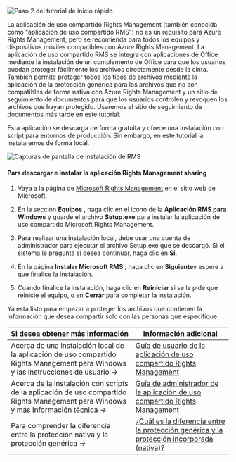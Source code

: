![Paso 2 del tutorial de inicio rápido](../media/AzRMS_QuickStartSteps2.PNG)

La aplicación de uso compartido Rights Management (también conocida como “aplicación de uso compartido RMS”) no es un requisito para Azure Rights Management, pero se recomienda para todos los equipos y dispositivos móviles compatibles con Azure Rights Management. La aplicación de uso compartido RMS se integra con aplicaciones de Office mediante la instalación de un complemento de Office para que los usuarios puedan proteger fácilmente los archivos directamente desde la cinta. También permite proteger todos los tipos de archivos mediante la aplicación de la protección genérica para los archivos que no son compatibles de forma nativa con Azure Rights Management y un sitio de seguimiento de documentos para que los usuarios controlen y revoquen los archivos que hayan protegido. Usaremos el sitio de seguimiento de documentos más tarde en este tutorial.

Esta aplicación se descarga de forma gratuita y ofrece una instalación con script para entornos de producción. Sin embargo, en este tutorial la instalaremos de forma local.

![Capturas de pantalla de instalación de RMS](../media/AzRMS_Tutorial_2_Screenshots.png)

#### Para descargar e instalar la aplicación Rights Management sharing

1.  Vaya a la página de [Microsoft Rights Management](http://go.microsoft.com/fwlink/?LinkId=303970) en el sitio web de Microsoft.

2.  En la sección **Equipos** , haga clic en el icono de la **Aplicación RMS para Windows** y guarde el archivo **Setup.exe** para instalar la aplicación de uso compartido Microsoft Rights Management.

3.  Para realizar una instalación local, debe usar una cuenta de administrador para ejecutar el archivo Setup.exe que se descargó. Si el sistema le pregunta si desea continuar, haga clic en **Sí**.

4.  En la página **Instalar Microsoft RMS** , haga clic en **Siguiente**y espere a que finalice la instalación.

5.  Cuando finalice la instalación, haga clic en **Reiniciar** si se le pide que reinicie el equipo, o en  **Cerrar** para completar la instalación.

Ya está listo para empezar a proteger los archivos que contienen la información que desea compartir solo con las personas que especifique.

|Si desea obtener más información|Información adicional|
|--------------------------------|--------------------------|
|Acerca de una instalación local de la aplicación de uso compartido Rights Management para Windows y las instrucciones de usuario   →|[Guía de usuario de la aplicación de uso compartido Rights Management](../rms-client/sharing-app-user-guide.md)|
|Acerca de la instalación con scripts de la aplicación de uso compartido Rights Management para Windows y más información técnica   →|[Guía de administrador de la aplicación de uso compartido Rights Management](../rms-client/sharing-app-admin-guide.md)|
|Para comprender la diferencia entre la protección nativa y la protección genérica   →|[¿Cuál es la diferencia entre la protección genérica y la protección incorporada (nativa)?](../rms-client/sharing-app-dialog-box.md)|


<!--HONumber=Apr16_HO3-->


